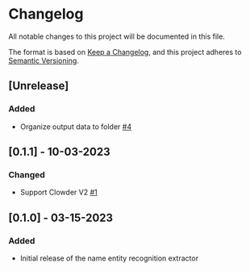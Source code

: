 # Changelog
All notable changes to this project will be documented in this file.

The format is based on [Keep a Changelog](https://keepachangelog.com/en/1.0.0/),
and this project adheres to [Semantic Versioning](https://semver.org/spec/v2.0.0.html).


## [Unrelease] 

### Added 
- Organize output data to folder [#4](https://github.com/clowder-framework/smm-extractor/issues/4)


## [0.1.1] - 10-03-2023

### Changed
- Support Clowder V2 [#1](https://github.com/clowder-framework/smm-extractor/issues/1)


## [0.1.0] - 03-15-2023

### Added
- Initial release of the name entity recognition extractor
